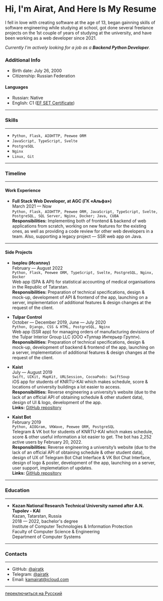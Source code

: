 # **Hi, I'm Airat, And Here Is My Resume**

I fell in love with creating software at the age of 13, began gainning skills of software engineering while studying at school, got done several freelance projects on the 1st couple of years of studying at the university, and have been working as a web developer since 2021.

_Currently I'm actively looking for a job as a **Backend Python Developer**._

### **Additional Info**

* Birth date: July 26, 2000
* Citizenship: Russian Federation

#### **Languages**

* Russian: Native
* English: C1 ([EF SET Certificate](https://www.efset.org/cert/uptKZR))


------

### **Skills**

------

* `Python, Flask, AIOHTTP, Peewee ORM`
* `JavaScript, TypeScript, Svelte`
* `PostgreSQL`
* `Nginx`
* `Linux, Git`


------

### **Timeline**

------

#### **Work Experience**

* **Full Stack Web Developer, at AGC (ГК «Альфа»)**  
  March 2021 — Now  
  `Python, Flask, AIOHTTP, Peewee ORM, JavaScript, TypeScript, Svelte, PostgreSQL, SQL Server, Nginx, Docker; Java, CUBA`  
  **Responsibilities:** Implementing both of frontend & backend of web applications from scratch, working on new features for the existing ones, as well as providing a code review for other web developers in a team. Also, supporting a legacy project — SSR web app on Java.   

------

#### **Side Projects**

* **Isepleu (Исәпләү)**  
  February — August 2022  
  `Python, Flask, Peewee ORM, TypeScript, Svelte, PostgreSQL, Nginx, Docker`  
  Web app (SPA & API) for statistical accounting of medical organisations in the Republic of Tatarstan.  
  **Responsibilities:** Preparation of technical specifications, design & mock-up, development of API & frontend of the app, launching on a server, implementation of additional features & design changes at the request of the client.

* **Tulpar Control**  
  October — December 2019, June — July 2020  
  `Python, Django, CSS & HTML, PostgreSQL, Nginx`  
  Web app (SSR app) for managing orders of manufacturing devisions of the Tulpar Interior Group LLC (ООО «Тулпар Интерьер Групп»).  
  **Responsibilities:** Preparation of technical specifications, design & mock-up, development of backend & frontend of the app, launching on a server, implementation of additional features & design changes at the request of the client.

* **Kaist**  
  July — August 2019  
  `Swift, UIKit, MapKit, URLSession, CocoaPods: SwiftSoup`  
  iOS app for students of KNRTU-KAI which makes schedule, score & locations of university buildings a lot easier to access.  
  **Responsibilities:** Reverse engineering a university’s website (due to the lack of an official API of obtaining schedule & other student data), design of UI & logo, development of the app.  
  **Links:** [GitHub repository](https://github.com/airatk/kaist-ios)

* **Kaist Bot**  
  February 2019  
  `Python, AIOGram, VKWave, Peewee ORM, PostgreSQL`  
  Telegram & VK bot for students of KNRTU-KAI which makes schedule, score & other useful information a lot easier to get. The bot has 2,252 active users by February 20, 2022.  
  **Responsibilities:** Reverse engineering a university’s website (due to the lack of an official API of obtaining schedule & other student data), design of UX of Telegram Bot Chat Interface & VK Bot Chat Interface, design of logo & poster, development of the app, launching on a server, user support, implemetation of updates.  
  **Links:** [GitHub repository](https://github.com/airatk/kaishnik-bot)


------

### **Education**

------

* **Kazan National Research Technical University named after A.N. Tupolev - KAI**  
  Kazan, Tatarstan, Russia  
  2018 — 2022, bachelor's degree  
  Institute of Computer Technologies & Information Protection  
  Faculty of Computer Science & Engineering  
  Department of Computer Systems


------

### **Contacts**

------

* GitHub: [@airatk](https://github.com/airatk)
* Telegram: [@airatk](https://telegram.me/airatk)
* Email: [kamairat@icloud.com](mailto:kamairat@icloud.com)


------

[переключиться на Русский](https://github.com/airatk/airatk/blob/main/README-Russian.md)
